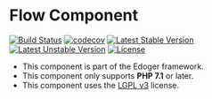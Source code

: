 # Flow Component #

[![Build Status](https://travis-ci.org/edoger/flow.svg?branch=master)](https://travis-ci.org/edoger/flow)
[![codecov](https://codecov.io/gh/edoger/flow/branch/master/graph/badge.svg)](https://codecov.io/gh/edoger/flow)
[![Latest Stable Version](https://poser.pugx.org/edoger/flow/v/stable)](https://packagist.org/packages/edoger/flow)
[![Latest Unstable Version](https://poser.pugx.org/edoger/flow/v/unstable)](https://packagist.org/packages/edoger/flow)
[![License](https://poser.pugx.org/edoger/flow/license)](https://packagist.org/packages/edoger/flow)

- This component is part of the Edoger framework.
- This component only supports **PHP 7.1** or later.
- This component uses the [LGPL v3](https://www.gnu.org/licenses/lgpl-3.0.en.html) license.
